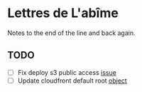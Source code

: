 # Lettres de L'abîme

Notes to the end of the line and back again.

## TODO

- [ ] Fix deploy s3 public access [issue](https://github.com/lalalilo/aws-spa/issues/56)
- [ ] Update cloudfront default root [object](https://github.com/lalalilo/aws-spa/issues/57)

